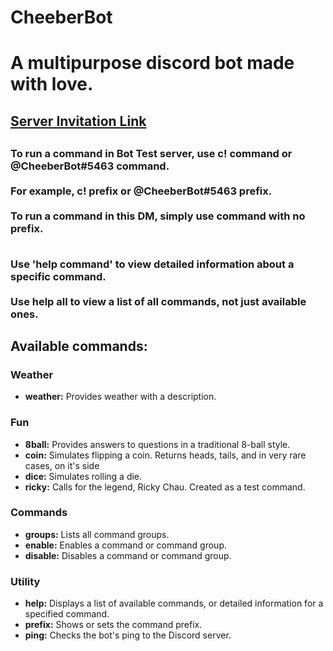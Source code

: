 # CheeberBot
<h1>A multipurpose discord bot made with love.</h1>

<h2><a href="https://discordapp.com/oauth2/authorize?client_id=610153116788326422&scope=bot&permissions=0">Server Invitation Link</a><h2>

<h3>To run a command in Bot Test server, use c! command or @CheeberBot#5463 command. <br><br> For example, c! prefix or @CheeberBot#5463 prefix. <br><br>
To run a command in this DM, simply use command with no prefix. <br><br>

Use 'help command' to view detailed information about a specific command. <br><br>
Use help all to view a list of all commands, not just available ones. <br>
</h3>
<h2>Available commands:</h2>

<h3>Weather</h3>
<ul>
<li><strong>weather:</strong> Provides weather with a description.</li> 
</ul>

<h3>Fun</h3>
<ul>
<li><strong>8ball:</strong> Provides answers to questions in a traditional 8-ball style.</li>
<li><strong>coin:</strong> Simulates flipping a coin. Returns heads, tails, and in very rare cases, on it's side</li>
<li><strong>dice:</strong> Simulates rolling a die.</li>
<li><strong>ricky:</strong> Calls for the legend, Ricky Chau. Created as a test command.</li>
</ul>

<h3>Commands</h3>
<ul>
<li><strong>groups:</strong> Lists all command groups.</li>
<li><strong>enable:</strong> Enables a command or command group.</li>
<li><strong>disable:</strong> Disables a command or command group.</li>
</ul>

<h3>Utility</h3>
<ul>
<li><strong>help:</strong> Displays a list of available commands, or detailed information for a specified command.</li>
<li><strong>prefix:</strong> Shows or sets the command prefix.</li>
<li><strong>ping:</strong> Checks the bot's ping to the Discord server.</li>
</ul>